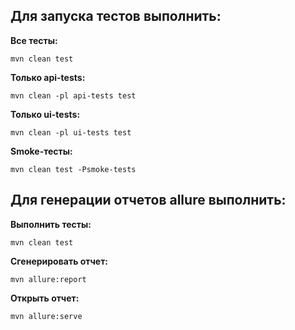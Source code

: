 ## Для запуска тестов выполнить:

**Все тесты:**

    mvn clean test

**Только api-tests:**

    mvn clean -pl api-tests test

**Только ui-tests:**

    mvn clean -pl ui-tests test

**Smoke-тесты:**

    mvn clean test -Psmoke-tests

## Для генерации отчетов allure выполнить:

**Выполнить тесты:**

    mvn clean test

**Сгенерировать отчет:**

    mvn allure:report

**Открыть отчет:**

    mvn allure:serve
